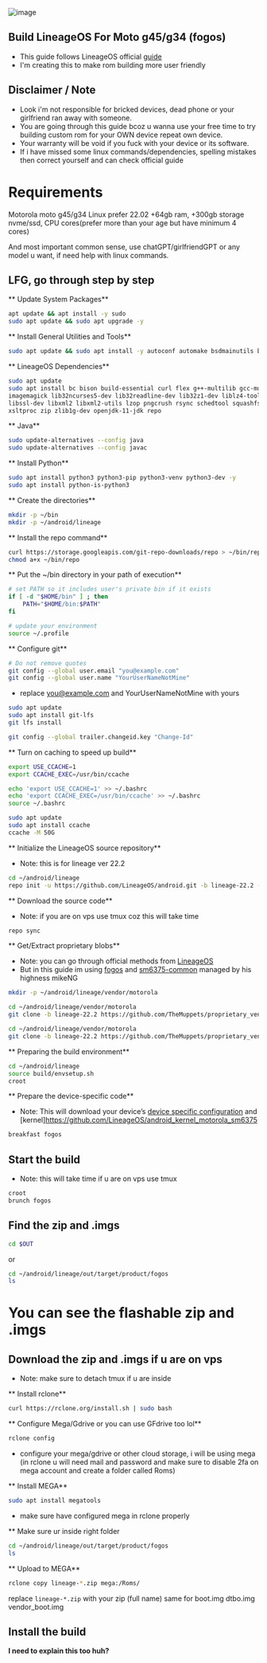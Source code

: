 ![image](https://github.com/user-attachments/assets/8ca0811e-b031-4fe4-8ded-b322b9fdb7c7)

## Build LineageOS For Moto g45/g34 (fogos)
* This guide follows LineageOS official [guide](https://wiki.lineageos.org/devices/fogos/build/variant2)
* I'm creating this to make rom building more user friendly

## Disclaimer / Note
* Look i'm not responsible for bricked devices, dead phone or your girlfriend ran away with someone.
* You are going through this guide bcoz u wanna use your free time to try building custom rom for your OWN device repeat own device.
* Your warranty will be void if you fuck with your device or its software.
* If i have missed some linux commands/dependencies, spelling mistakes then correct yourself and can check official guide

# Requirements

Motorola moto g45/g34
Linux prefer 22.02
+64gb ram, +300gb storage nvme/ssd, CPU cores(prefer more than your age but have minimum 4 cores)

And most important common sense, use chatGPT/girlfriendGPT or any model u want, if need help with linux commands.

## LFG, go through step by step

** Update System Packages**
```bash
apt update && apt install -y sudo
sudo apt update && sudo apt upgrade -y
```

** Install General Utilities and Tools**
```bash
sudo apt update && sudo apt install -y autoconf automake bsdmainutils build-essential clang curl ffmpeg gcc git htop jq libffi-dev libgbm1 libjpeg-dev libleveldb-dev libopenblas-dev libsqlite3-dev libssl-dev lsof lz4 make nano ncdu nvme-cli pkg-config screen tar tmux unzip wget zlib1g-dev iptables -y
```

** LineageOS Dependencies**
```bash
sudo apt update
sudo apt install bc bison build-essential curl flex g++-multilib gcc-multilib git gnupg gperf \
imagemagick lib32ncurses5-dev lib32readline-dev lib32z1-dev liblz4-tool libncurses5-dev libsdl1.2-dev \
libssl-dev libxml2 libxml2-utils lzop pngcrush rsync schedtool squashfs-tools x11proto-core-dev \
xsltproc zip zlib1g-dev openjdk-11-jdk repo
```

** Java**
```bash
sudo update-alternatives --config java
sudo update-alternatives --config javac
```

** Install Python**
```bash
sudo apt install python3 python3-pip python3-venv python3-dev -y
sudo apt install python-is-python3
```

** Create the directories**
```bash
mkdir -p ~/bin
mkdir -p ~/android/lineage
```

** Install the repo command**
```bash
curl https://storage.googleapis.com/git-repo-downloads/repo > ~/bin/repo
chmod a+x ~/bin/repo
```

** Put the ~/bin directory in your path of execution**
```bash
# set PATH so it includes user's private bin if it exists
if [ -d "$HOME/bin" ] ; then
    PATH="$HOME/bin:$PATH"
fi
```
```bash
# update your environment
source ~/.profile
```

** Configure git**
```bash
# Do not remove quotes
git config --global user.email "you@example.com"
git config --global user.name "YourUserNameNotMine"
```
* replace you@example.com and YourUserNameNotMine with yours

```bash
sudo apt update
sudo apt install git-lfs
git lfs install
```
```bash
git config --global trailer.changeid.key "Change-Id"
```

** Turn on caching to speed up build**
```bash
export USE_CCACHE=1
export CCACHE_EXEC=/usr/bin/ccache

echo 'export USE_CCACHE=1' >> ~/.bashrc
echo 'export CCACHE_EXEC=/usr/bin/ccache' >> ~/.bashrc
source ~/.bashrc

sudo apt update
sudo apt install ccache
ccache -M 50G
```

** Initialize the LineageOS source repository**
* Note: this is for lineage ver 22.2

```bash
cd ~/android/lineage
repo init -u https://github.com/LineageOS/android.git -b lineage-22.2 --git-lfs --no-clone-bundle
```

** Download the source code**
* Note: if you are on vps use tmux coz this will take time

```bash
repo sync
```

** Get/Extract proprietary blobs**
* Note: you can go through official methods from [LineageOS](https://wiki.lineageos.org/devices/fogos/build/variant2/#extract-proprietary-blobs)
* But in this guide im using [fogos](https://github.com/TheMuppets/proprietary_vendor_motorola_fogos) and [sm6375-common](https://github.com/TheMuppets/proprietary_vendor_motorola_sm6375-common) managed by his highness mikeNG

```bash
mkdir -p ~/android/lineage/vendor/motorola
```
```bash
cd ~/android/lineage/vendor/motorola
git clone -b lineage-22.2 https://github.com/TheMuppets/proprietary_vendor_motorola_fogos fogos
```
```bash
cd ~/android/lineage/vendor/motorola
git clone -b lineage-22.2 https://github.com/TheMuppets/proprietary_vendor_motorola_sm6375-common sm6375-common
```

** Preparing the build environment**
```bash
cd ~/android/lineage
source build/envsetup.sh
croot
```

** Prepare the device-specific code**
* Note: This will download your device’s [device specific configuration](https://github.com/LineageOS/android_device_motorola_fogos) and [kernel]https://github.com/LineageOS/android_kernel_motorola_sm6375

```bash
breakfast fogos
```

## Start the build
* Note: this will take time if u are on vps use tmux

```bash
croot
brunch fogos
```

## Find the zip and .imgs

```bash
cd $OUT
```
or
```bash
cd ~/android/lineage/out/target/product/fogos
ls
```

# You can see the flashable zip and .imgs

## Download the zip and .imgs if u are on vps
* Note: make sure to detach tmux if u are inside

** Install rclone**
```bash
curl https://rclone.org/install.sh | sudo bash
```
** Configure Mega/Gdrive or you can use GFdrive too lol**
```bash
rclone config
```

* configure your mega/gdrive or other cloud storage, i will be using mega (in rclone u will need mail and password and make sure to disable 2fa on mega account and create a folder called Roms)

** Install MEGA**
```bash
sudo apt install megatools
```

* make sure have configured mega in rclone properly

** Make sure ur inside right folder
```bash
cd ~/android/lineage/out/target/product/fogos
ls
```

** Upload to MEGA**
  ```bash
  rclone copy lineage-*.zip mega:/Roms/
  ```
  replace `lineage-*.zip` with your zip (full name) same for boot.img dtbo.img vendor_boot.img

## Install the build

**I need to explain this too huh?**










